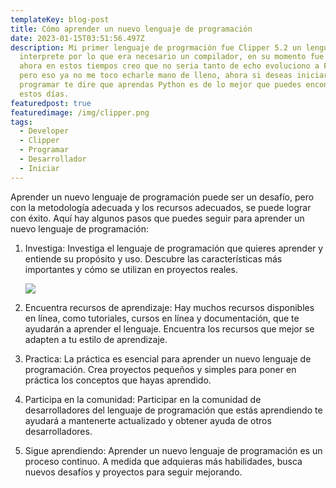 ```yaml
---
templateKey: blog-post
title: Cómo aprender un nuevo lenguaje de programación
date: 2023-01-15T03:51:56.497Z
description: Mi primer lenguaje de progrmación fue Clipper 5.2 un lenguaje
  interprete por lo que era necesario un compilador, en su momento fue lo mejor,
  ahora en estos tiempos creo que no seria tanto de echo evoluciono a FoxPro
  pero eso ya no me toco echarle mano de lleno, ahora si deseas iniciar a
  programar te dire que aprendas Python es de lo mejor que puedes encontrar
  estos días.
featuredpost: true
featuredimage: /img/clipper.png
tags:
  - Developer
  - Clipper
  - Programar
  - Desarrollador
  - Iniciar
---
```

Aprender un nuevo lenguaje de programación puede ser un desafío, pero con la metodología adecuada y los recursos adecuados, se puede lograr con éxito. Aquí hay algunos pasos que puedes seguir para aprender un nuevo lenguaje de programación:

1. Investiga: Investiga el lenguaje de programación que quieres aprender y entiende su propósito y uso. Descubre las características más importantes y cómo se utilizan en proyectos reales.

   ![](/img/python_mtp.webp)
2. Encuentra recursos de aprendizaje: Hay muchos recursos disponibles en línea, como tutoriales, cursos en línea y documentación, que te ayudarán a aprender el lenguaje. Encuentra los recursos que mejor se adapten a tu estilo de aprendizaje.
3. Practica: La práctica es esencial para aprender un nuevo lenguaje de programación. Crea proyectos pequeños y simples para poner en práctica los conceptos que hayas aprendido.
4. Participa en la comunidad: Participar en la comunidad de desarrolladores del lenguaje de programación que estás aprendiendo te ayudará a mantenerte actualizado y obtener ayuda de otros desarrolladores.
5. Sigue aprendiendo: Aprender un nuevo lenguaje de programación es un proceso continuo. A medida que adquieras más habilidades, busca nuevos desafíos y proyectos para seguir mejorando.